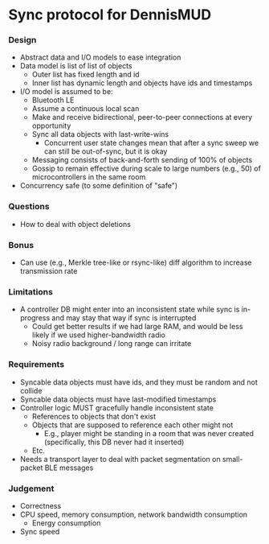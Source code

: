 # Sync protocol for DennisMUD

### Design

- Abstract data and I/O models to ease integration
- Data model is list of list of objects
    - Outer list has fixed length and id
    - Inner list has dynamic length and objects have ids and timestamps
- I/O model is assumed to be:
  - Bluetooth LE
  - Assume a continuous local scan
  - Make and receive bidirectional, peer-to-peer connections at every opportunity
  - Sync all data objects with last-write-wins
    - Concurrent user state changes mean that after a sync sweep we can still be out-of-sync, but it is okay
  - Messaging consists of back-and-forth sending of 100% of objects
  - Gossip to remain effective during scale to large numbers (e.g., 50) of microcontrollers in the same room
- Concurrency safe (to some definition of "safe")

### Questions

- How to deal with object deletions

### Bonus

- Can use (e.g., Merkle tree-like or rsync-like) diff algorithm to increase transmission rate

### Limitations

- A controller DB might enter into an inconsistent state while sync is in-progress and may stay that way if sync is
  interrupted
  - Could get better results if we had large RAM, and would be less likely if we used higher-bandwidth radio
  - Noisy radio background / long range can irritate

### Requirements

- Syncable data objects must have ids, and they must be random and not collide
- Syncable data objects must have last-modified timestamps
- Controller logic MUST gracefully handle inconsistent state
  - References to objects that don't exist
  - Objects that are supposed to reference each other might not
    - E.g., player might be standing in a room that was never created (specifically, this DB never had it inserted)
  - Etc.
- Needs a transport layer to deal with packet segmentation on small-packet BLE messages

### Judgement

- Correctness
- CPU speed, memory consumption, network bandwidth consumption
  - Energy consumption
- Sync speed
